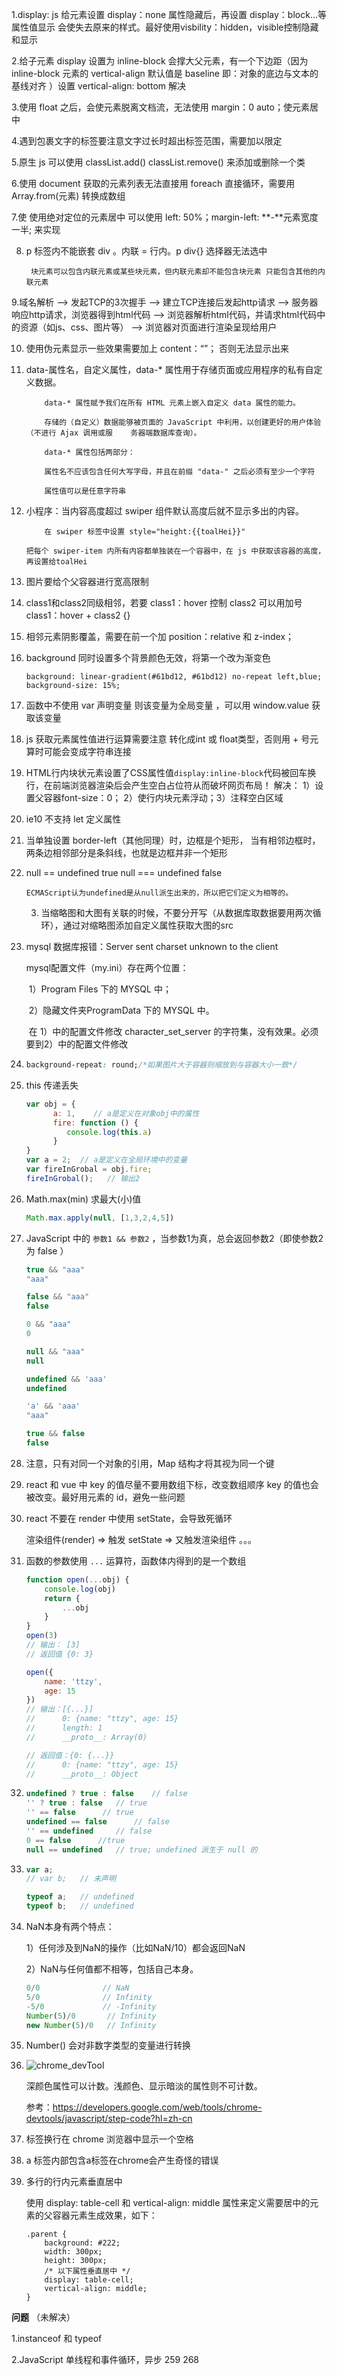 1.display:    js 给元素设置 display：none 属性隐藏后，再设置 display：block...等属性值显示 会使失去原来的样式。最好使用visbility：hidden，visible控制隐藏和显示

2.给子元素 display 设置为 inline-block 会撑大父元素，有一个下边距（因为 inline-block 元素的 vertical-align 默认值是 baseline 即：对象的底边与文本的基线对齐 ）设置  vertical-align: bottom 解决

3.使用 float 之后，会使元素脱离文档流，无法使用 margin：0  auto；使元素居中

4.遇到包裹文字的标签要注意文字过长时超出标签范围，需要加以限定

5.原生 js 可以使用  classList.add()  classList.remove()   来添加或删除一个类

6.使用 document 获取的元素列表无法直接用 foreach 直接循环，需要用 Array.from(元素) 转换成数组

7.使 使用绝对定位的元素居中 可以使用 left: 50%；margin-left:  **-**元素宽度一半; 来实现

8. p 标签内不能嵌套 div 。内联 = 行内。p div{}  选择器无法选中

		块元素可以包含内联元素或某些块元素，但内联元素却不能包含块元素 只能包含其他的内联元素 

9.域名解析 --> 发起TCP的3次握手 --> 建立TCP连接后发起http请求 --> 服务器响应http请求，浏览器得到html代码 --> 浏览器解析html代码，并请求html代码中的资源（如js、css、图片等） --> 浏览器对页面进行渲染呈现给用户

10. 使用伪元素显示一些效果需要加上 content：“”； 否则无法显示出来

11. data-属性名，自定义属性，data-* 属性用于存储页面或应用程序的私有自定义数据。

    		data-* 属性赋予我们在所有 HTML 元素上嵌入自定义 data 属性的能力。
    	
    		存储的（自定义）数据能够被页面的 JavaScript 中利用，以创建更好的用户体验（不进行 Ajax 调用或服	务器端数据库查询）。
    	
    		data-* 属性包括两部分：
    	
    		属性名不应该包含任何大写字母，并且在前缀 "data-" 之后必须有至少一个字符
    	
    		属性值可以是任意字符串

12. 小程序：当内容高度超过 swiper 组件默认高度后就不显示多出的内容。

    		在 swiper 标签中设置 style="height:{{toalHei}}"  
    	
    	把每个 swiper-item 内所有内容都单独装在一个容器中，在 js 中获取该容器的高度，再设置给toalHei

13. 图片要给个父容器进行宽高限制

14. class1和class2同级相邻，若要 class1：hover 控制 class2 可以用加号   class1：hover  +  class2 {}

15. 相邻元素阴影覆盖，需要在前一个加 position：relative   和  z-index；

16. background 同时设置多个背景颜色无效，将第一个改为渐变色     

    	background: linear-gradient(#61bd12, #61bd12) no-repeat left,blue;     background-size: 15%; 

17. 函数中不使用 var 声明变量 则该变量为全局变量 ，可以用 window.value 获取该变量

18. js 获取元素属性值进行运算需要注意 转化成int 或 float类型，否则用 + 号元算时可能会变成字符串连接

19. HTML行内块状元素设置了CSS属性值`display:inline-block`代码被回车换行，在前端浏览器渲染后会产生空白占位符从而破坏网页布局！    解决： 1）设置父容器font-size：0； 2）使行内块元素浮动；3）注释空白区域

20. ie10 不支持 let 定义属性

21. 当单独设置 border-left（其他同理）时，边框是个矩形， 当有相邻边框时，两条边相邻部分是条斜线，也就是边框并非一个矩形

22. null == undefined   true                            null === undefined     false

    	ECMAScript认为undefined是从null派生出来的，所以把它们定义为相等的。 

    3. 当缩略图和大图有关联的时候，不要分开写（从数据库取数据要用两次循环），通过对缩略图添加自定义属性获取大图的src	

23. mysql 数据库报错：Server sent charset unknown to the client

    mysql配置文件（my.ini）存在两个位置：

    ​	1）Program Files 下的 MYSQL 中；

    ​	2）隐藏文件夹ProgramData 下的 MYSQL 中。

    ​	在 1）中的配置文件修改 character_set_server 的字符集，没有效果。必须要到2）中的配置文件修改

24. ```css
    background-repeat: round;/*如果图片大于容器则缩放到与容器大小一致*/
    ```

25. this 传递丢失

    ```javascript
    var obj = {
          a: 1,    // a是定义在对象obj中的属性
          fire: function () {
             console.log(this.a)
          }
    }
    var a = 2;  // a是定义在全局环境中的变量  
    var fireInGrobal = obj.fire;
    fireInGrobal();   // 输出2
    ```

26. Math.max(min) 求最大(小)值

    ```javascript
    Math.max.apply(null, [1,3,2,4,5])
    ```

27. JavaScript 中的 `参数1 && 参数2` ，当参数1为真，总会返回参数2（即使参数2为 false ）

    ```javascript
    true && "aaa"
    "aaa"
    
    false && "aaa"
    false
    
    0 && "aaa"
    0
    
    null && "aaa"
    null
    
    undefined && 'aaa'
    undefined
    
    'a' && 'aaa'
    "aaa"
    
    true && false
    false
    ```

28. 注意，只有对同一个对象的引用，Map 结构才将其视为同一个键 

29. react 和 vue 中 key 的值尽量不要用数组下标，改变数组顺序 key 的值也会被改变。最好用元素的 id，避免一些问题

30. react 不要在 render 中使用 setState，会导致死循环

    渲染组件(render) => 触发 setState => 又触发渲染组件 。。。

31. 函数的参数使用 `...` 运算符，函数体内得到的是一个数组

    ```javascript
    function open(...obj) {
    	console.log(obj)
    	return {
    		...obj
    	}
    }
    open(3)
    // 输出： [3]
    // 返回值 {0: 3}
    
    open({
    	name: 'ttzy',
    	age: 15
    })
    // 输出：[{...}]
    //		0: {name: "ttzy", age: 15}
    // 		length: 1
    // 		__proto__: Array(0)
    
    // 返回值：{0: {...}}
    // 		0: {name: "ttzy", age: 15}
    // 		__proto__: Object
    ```

32. ```javascript
    undefined ? true : false	// false
    '' ? true : false	// true
    '' == false		 // true
    undefined == false 		// false
    '' == undefined 	// false
    0 == false		//true
    null == undefined	// true; undefined 派生于 null 的
    ```

33. ```javascript
    var a;
    // var b;	// 未声明
    
    typeof a;	// undefined
    typeof b;	// undefined
    ```

34. NaN本身有两个特点：  

    1）任何涉及到NaN的操作（比如NaN/10）都会返回NaN  

    2）NaN与任何值都不相等，包括自己本身。 

    ```javascript
    0/0				 // NaN
    5/0 			 // Infinity
    -5/0			 // -Infinity
    Number(5)/0		  // Infinity
    new Number(5)/0   // Infinity
    
    ```

35. Number() 会对非数字类型的变量进行转换

36. ![chrome_devTool](C:\Users\tzy\Desktop\note\img-git\chrome_devTool.png)

    深颜色属性可以计数。浅颜色、显示暗淡的属性则不可计数。

    参考：<https://developers.google.com/web/tools/chrome-devtools/javascript/step-code?hl=zh-cn> 

37. 标签换行在 chrome 浏览器中显示一个空格

38. a 标签内部包含a标签在chrome会产生奇怪的错误

39. 多行的行内元素垂直居中

    使用 display: table-cell 和 vertical-align: middle 属性来定义需要居中的元素的父容器元素生成效果，如下：

    ```
    .parent {
        background: #222;
        width: 300px;
        height: 300px;
        /* 以下属性垂直居中 */
        display: table-cell;
        vertical-align: middle;
    }
    ```

**问题** （未解决）

1.instanceof 和 typeof 

2.JavaScript 单线程和事件循环，异步	259  268

